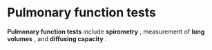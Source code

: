 ---
---
# Pulmonary function tests

**Pulmonary function tests** include **spirometry** , measurement of
**lung volumes** , and **diffusing capacity** .
